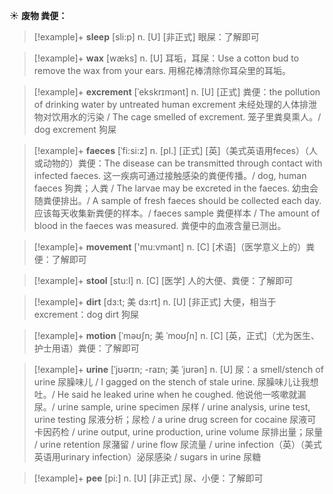 ☀ <span class="category">**废物 粪便：**</span>
>[!example]+ <span class="vocabulary">**sleep**</span> [sli:p] 
> <span class="definition">n. [U] [非正式] 眼屎：</span>了解即可

>[!example]+ <span class="vocabulary">**wax**</span> [wæks] 
> <span class="definition">n. [U] 耳垢，耳屎：</span>Use a cotton bud to remove the wax from your ears. 用棉花棒清除你耳朵里的耳垢。
           
>[!example]+ <span class="vocabulary">**excrement**</span> [ˈekskrɪmənt]
> <span class="definition">n. [U] [正式] 粪便：</span>the pollution of drinking water by untreated human excrement 未经处理的人体排泄物对饮用水的污染 / The cage smelled of excrement. 笼子里粪臭熏人。/ dog excrement 狗屎
           
>[!example]+ <span class="vocabulary">**faeces**</span> [ˈfi:si:z]
> <span class="definition">n. [pl.] [正式] [英]（美式英语用feces）（人或动物的）粪便：</span>The disease can be transmitted through contact with infected faeces. 这一疾病可通过接触感染的粪便传播。/ dog, human faeces 狗粪；人粪 / The larvae may be excreted in the faeces. 幼虫会随粪便排出。/ A sample of fresh faeces should be collected each day. 应该每天收集新粪便的样本。/ faeces sample 粪便样本 / The amount of blood in the faeces was measured. 粪便中的血液含量已测出。

>[!example]+ <span class="vocabulary">**movement**</span> ['mu:vmənt] 
> <span class="definition">n. [C] [术语]（医学意义上的）粪便：</span>了解即可
                      
>[!example]+ <span class="vocabulary">**stool**</span> [stu:l]
> <span class="definition">n. [C] [医学] 人的大便、粪便：</span>了解即可
           
>[!example]+ <span class="vocabulary">**dirt**</span> [dɜ:t; 美 dɜ:rt]
> <span class="definition">n. [U] [非正式] 大便，相当于excrement：</span>dog dirt 狗屎

>[!example]+ <span class="vocabulary">**motion**</span> [ˈməʊʃn; 美 ˈmoʊʃn]
> <span class="definition">n. [C] [英，正式]（尤为医生、护士用语）粪便：</span>了解即可

>[!example]+ <span class="vocabulary">**urine**</span> [ˈjʊərɪn; -raɪn; 美 ˈjʊrən]
> <span class="definition">n. [U] 尿：</span>a smell/stench of urine 尿臊味儿 / I gagged on the stench of stale urine. 尿臊味儿让我想吐。/ He said he leaked urine when he coughed. 他说他一咳嗽就漏尿。/ urine sample, urine specimen 尿样 / urine analysis, urine test, urine testing 尿液分析；尿检 / a urine drug screen for cocaine 尿液可卡因药检 / urine output, urine production, urine volume 尿排出量；尿量 / urine retention 尿潴留 / urine flow 尿流量 / urine infection（英）（美式英语用urinary infection）泌尿感染 / sugars in urine 尿糖
           
>[!example]+ <span class="vocabulary">**pee**</span> [pi:]
> <span class="definition">n. [U] [非正式] 尿、小便：</span>了解即可

